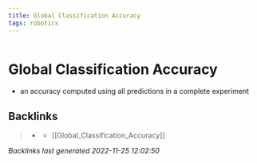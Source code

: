 ```yaml
---
title: Global Classification Accuracy
tags: robotics 
---
```

```toc
```
# Global Classification Accuracy
- an accuracy computed using all predictions in a complete experiment

## Backlinks

> - [](journals/2022-11-03.md)
>   - [[Global_Classification_Accuracy]]

_Backlinks last generated 2022-11-25 12:02:50_
